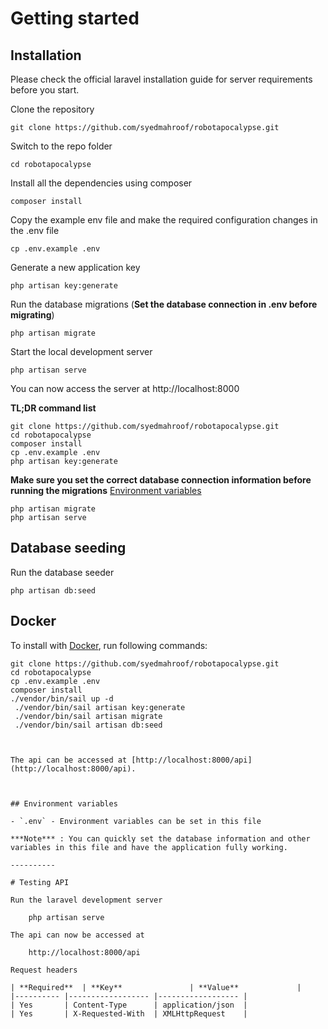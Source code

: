 

# Getting started

## Installation

Please check the official laravel installation guide for server requirements before you start.


Clone the repository

    git clone https://github.com/syedmahroof/robotapocalypse.git

Switch to the repo folder

    cd robotapocalypse

Install all the dependencies using composer

    composer install

Copy the example env file and make the required configuration changes in the .env file

    cp .env.example .env

Generate a new application key

    php artisan key:generate


Run the database migrations (**Set the database connection in .env before migrating**)

    php artisan migrate

Start the local development server

    php artisan serve 

You can now access the server at http://localhost:8000

**TL;DR command list**

    git clone https://github.com/syedmahroof/robotapocalypse.git
    cd robotapocalypse
    composer install
    cp .env.example .env
    php artisan key:generate
 
    
**Make sure you set the correct database connection information before running the migrations** [Environment variables](#environment-variables)

    php artisan migrate
    php artisan serve

## Database seeding

Run the database seeder 

    php artisan db:seed

    
## Docker

To install with [Docker](https://www.docker.com), run following commands:

```
git clone https://github.com/syedmahroof/robotapocalypse.git
cd robotapocalypse
cp .env.example .env
composer install
./vendor/bin/sail up -d
 ./vendor/bin/sail artisan key:generate
 ./vendor/bin/sail artisan migrate
 ./vendor/bin/sail artisan db:seed



The api can be accessed at [http://localhost:8000/api](http://localhost:8000/api).



## Environment variables

- `.env` - Environment variables can be set in this file

***Note*** : You can quickly set the database information and other variables in this file and have the application fully working.

----------

# Testing API

Run the laravel development server

    php artisan serve

The api can now be accessed at

    http://localhost:8000/api

Request headers

| **Required** 	| **Key**              	| **Value**            	|
|----------	|------------------	|------------------	|
| Yes      	| Content-Type     	| application/json 	|
| Yes      	| X-Requested-With 	| XMLHttpRequest   	|



